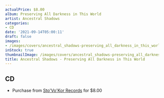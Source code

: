 ```yaml
---
actualPrice: $8.00
album: Preserving All Darkness in This World
artist: Ancestral Shadows
categories:
- CD
date: '2021-09-14T05:00:11'
draft: false
images:
- /images/covers/ancestral_shadows-preserving_all_darkness_in_this_world.jpg
inStock: true
thumbnailImage: /images/covers/ancestral_shadows-preserving_all_darkness_in_this_world-thumb.jpg
title: Ancestral Shadows - Preserving All Darkness in This World
---
```


## CD
* Purchase from [Sto'Vo'Kor Records](https://stovokor-records.com/products/ancestral-shadows-preserving-all-darkness-in-this-world) for $8.00
